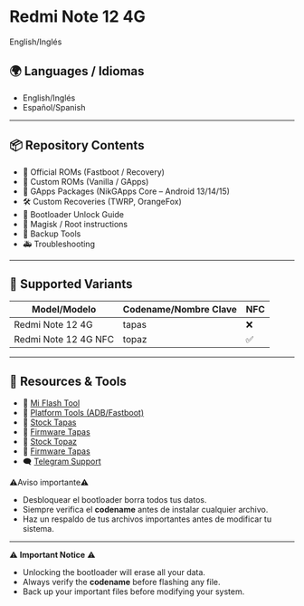 # Redmi Note 12 4G

English/Inglés
## 🌍 Languages / Idiomas
- English/Inglés
- Español/Spanish

---

## 📦 Repository Contents

- 🔄 Official ROMs (Fastboot / Recovery)
- 📲 Custom ROMs (Vanilla / GApps)
- 🧩 GApps Packages (NikGApps Core – Android 13/14/15)
- 🛠️ Custom Recoveries (TWRP, OrangeFox)
- 🧱 Bootloader Unlock Guide
- 🔧 Magisk / Root instructions
- 💾 Backup Tools
- 🚑 Troubleshooting

---

## 📱 Supported Variants

| Model/Modelo           | Codename/Nombre Clave | NFC |
|------------------------|----------|-----|
| Redmi Note 12 4G       |   tapas  |  ❌  |
| Redmi Note 12 4G NFC   |   topaz  |  ✅  |

---

## 🔗 Resources & Tools

- 📎 [Mi Flash Tool](https://xiaomiflashtool.com)
- 📎 [Platform Tools (ADB/Fastboot)](https://developer.android.com/studio/releases/platform-tools)
- 📎 [Stock Tapas](https://mifirm.net/model/tapas.ttt#global)
- 📎 [Firmware Tapas](https://xmfirmwareupdater.com/archive/firmware/tapas/)
- 📎 [Stock Topaz](https://mifirm.net/model/topaz.ttt#global)
- 📎 [Firmware Tapas](https://xmfirmwareupdater.com/archive/firmware/topaz/)
- 🗨️ [Telegram Support](https://t.me/RedmiNote124GNFC)


⚠️Aviso importante⚠️
- Desbloquear el bootloader borra todos tus datos.
- Siempre verifica el **codename** antes de instalar cualquier archivo.
- Haz un respaldo de tus archivos importantes antes de modificar tu sistema.

---

⚠️ **Important Notice** ⚠️

* Unlocking the bootloader will erase all your data.
* Always verify the **codename** before flashing any file.
* Back up your important files before modifying your system.

